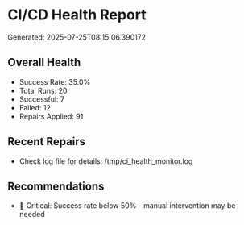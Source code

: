 # CI/CD Health Report

Generated: 2025-07-25T08:15:06.390172

## Overall Health
- Success Rate: 35.0%
- Total Runs: 20
- Successful: 7
- Failed: 12
- Repairs Applied: 91

## Recent Repairs
- Check log file for details: /tmp/ci_health_monitor.log

## Recommendations
- 🚨 Critical: Success rate below 50% - manual intervention may be needed
